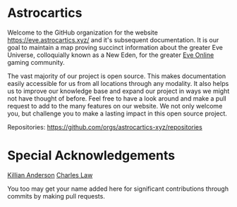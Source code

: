 # Astrocartics

Welcome to the GitHub organization for the website https://eve.astrocartics.xyz/ and it's subsequent documentation. It is our goal to maintain a map proving succinct information about the greater Eve Universe, colloquially known as a New Eden, for the greater [Eve Online](https://www.eveonline.com/) gaming community. 

The vast majority of our project is open source. This makes documentation easily accessible for us from all locations through any modality. It also helps us to improve our knowledge base and expand our project in ways we might not have thought of before. 
Feel free to have a look around and make a pull request to add to the many features on our website. We not only welcome you, but challenge you to make a lasting impact in this open source project.

Repositories: https://github.com/orgs/astrocartics-xyz/repositories

# Special Acknowledgements

[Killian Anderson](https://github.com/kandrsn99)
[Charles Law](https://github.com/claw726)

You too may get your name added here for significant contributions through commits by making pull requests.
